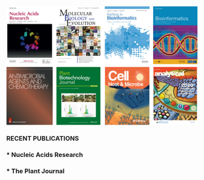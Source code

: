 
<p align="center">
  <img width="800" src="https://raw.githubusercontent.com/rli012/rli012.github.io/master/img/publications.png">
</p>

### RECENT PUBLICATIONS
### * Nucleic Acids Research
### * The Plant Journal
